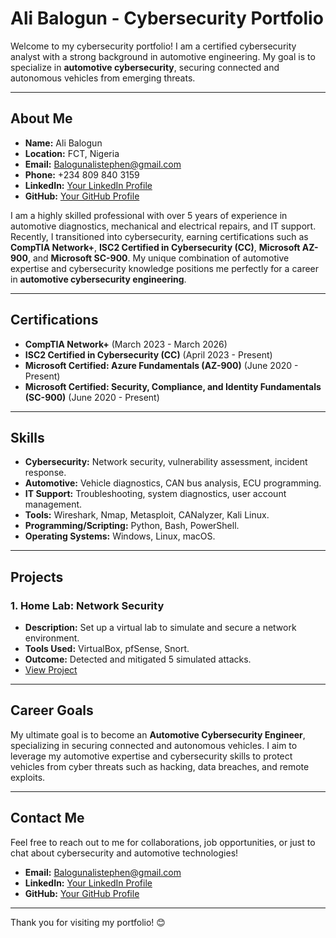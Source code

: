 # Ali Balogun - Cybersecurity Portfolio

Welcome to my cybersecurity portfolio! I am a certified cybersecurity analyst with a strong background in automotive engineering. My goal is to specialize in **automotive cybersecurity**, securing connected and autonomous vehicles from emerging threats.

---

## About Me

- **Name:** Ali Balogun
- **Location:** FCT, Nigeria
- **Email:** Balogunalistephen@gmail.com
- **Phone:** +234 809 840 3159
- **LinkedIn:** [Your LinkedIn Profile](linkedin.com/in/ali-balogun-3bb755143)
- **GitHub:** [Your GitHub Profile](https://github.com/username)

I am a highly skilled professional with over 5 years of experience in automotive diagnostics, mechanical and electrical repairs, and IT support. Recently, I transitioned into cybersecurity, earning certifications such as **CompTIA Network+**, **ISC2 Certified in Cybersecurity (CC)**, **Microsoft AZ-900**, and **Microsoft SC-900**. My unique combination of automotive expertise and cybersecurity knowledge positions me perfectly for a career in **automotive cybersecurity engineering**.

---

## Certifications

- **CompTIA Network+** (March 2023 - March 2026)
- **ISC2 Certified in Cybersecurity (CC)** (April 2023 - Present)
- **Microsoft Certified: Azure Fundamentals (AZ-900)** (June 2020 - Present)
- **Microsoft Certified: Security, Compliance, and Identity Fundamentals (SC-900)** (June 2020 - Present)

---

## Skills

- **Cybersecurity:** Network security, vulnerability assessment, incident response.
- **Automotive:** Vehicle diagnostics, CAN bus analysis, ECU programming.
- **IT Support:** Troubleshooting, system diagnostics, user account management.
- **Tools:** Wireshark, Nmap, Metasploit, CANalyzer, Kali Linux.
- **Programming/Scripting:** Python, Bash, PowerShell.
- **Operating Systems:** Windows, Linux, macOS.

---

## Projects

### 1. Home Lab: Network Security
- **Description:** Set up a virtual lab to simulate and secure a network environment.
- **Tools Used:** VirtualBox, pfSense, Snort.
- **Outcome:** Detected and mitigated 5 simulated attacks.
- [View Project](#)

---

## Career Goals

My ultimate goal is to become an **Automotive Cybersecurity Engineer**, specializing in securing connected and autonomous vehicles. I aim to leverage my automotive expertise and cybersecurity skills to protect vehicles from cyber threats such as hacking, data breaches, and remote exploits.

---

## Contact Me

Feel free to reach out to me for collaborations, job opportunities, or just to chat about cybersecurity and automotive technologies!

- **Email:** Balogunalistephen@gmail.com
- **LinkedIn:** [Your LinkedIn Profile](linkedin.com/in/ali-balogun-3bb755143)
- **GitHub:** [Your GitHub Profile](https://github.com/username)

---

Thank you for visiting my portfolio! 😊
